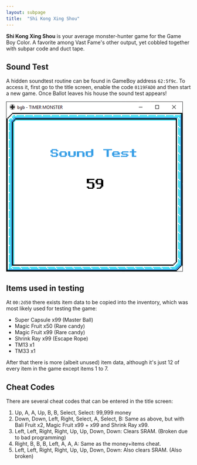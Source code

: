 ```yaml
---
layout: subpage
title:  "Shi Kong Xing Shou"
---
```

**Shi Kong Xing Shou** is your average monster-hunter game for the Game Boy Color. A favorite among Vast Fame's other output, yet cobbled together with subpar code and duct tape.

## Sound Test
A hidden soundtest routine can be found in GameBoy address `62:5f9c`.
To access it, first go to the title screen, enable the code `0119FAD0` and then start a new game. Once Ballot leaves his house the sound test appears!

![Sound test](img/skxs_soundtest.png)

## Items used in testing
At `00:2d50` there exists item data to be copied into the inventory, which was most likely used for testing the game:
* Super Capsule x99 (Master Ball)
* Magic Fruit x50 (Rare candy)
* Magic Fruit x99 (Rare candy)
* Shrink Ray x99 (Escape Rope)
* TM13 x1
* TM33 x1

After that there is more (albeit unused) item data, although it's just 12 of every item in the game except items 1 to 7.

## Cheat Codes
There are several cheat codes that can be entered in the title screen:

1. Up, A, A, Up, B, B, Select, Select: 99,999 money
1. Down, Down, Left, Right, Select, A, Select, B: Same as above, but with Bali Fruit x2, Magic Fruit x99 + x99 and Shrink Ray x99.
1. Left, Left, Right, Right, Up, Up, Down, Down: Clears SRAM. (Broken due to bad programming)
1. Right, B, B, B, Left, A, A, A: Same as the money+items cheat.
1. Left, Left, Right, Right, Up, Up, Down, Down: Also clears SRAM. (Also broken)

